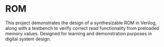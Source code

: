 # ROM
This project demonstrates the design of a synthesizable ROM in Verilog, along with a testbench to verify correct read functionality from preloaded memory values. Designed for learning and demonstration purposes in digital system design.
